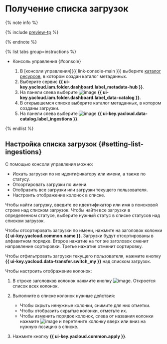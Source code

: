 # Получение списка загрузок


{% note info %}

{% include [preview-tp](../../../_includes/preview-tp.md) %}

{% endnote %}


{% list tabs group=instructions %}

- Консоль управления {#console}

  1. В [консоли управления]({{ link-console-main }}) выберите [каталог ресурсов](../../../resource-manager/concepts/resources-hierarchy.md#folder), в котором создан каталог метаданных.
  1. Выберите сервис **{{ ui-key.yacloud.iam.folder.dashboard.label_metadata-hub }}**.
  1. Hа панели слева выберите ![image](../../../_assets/console-icons/folder-magnifier.svg) **{{ ui-key.yacloud.iam.folder.dashboard.label_data-catalog }}**.
  1. В открывшемся списке выберите каталог метаданных, в котором созданы загрузки.
  1. На панели слева выберите ![image](../../../_assets/console-icons/arrow-up-from-square.svg) **{{ ui-key.yacloud.data-catalog.label_ingestions }}**.

{% endlist %}

## Настройка списка загрузок {#setting-list-ingestions}

С помощью консоли управления можно:

* Искать загрузки по их идентификатору или имени, а также по статусу.
* Отсортировать загрузки по имени.
* Отобразить все загрузки или загрузки текущего пользователя.
* Настроить отображение колонок в списке.

Чтобы найти загрузку, введите ее идентификатор или имя в поисковой строке над списком загрузок. Чтобы найти все загрузки в определенном статусе, выберите нужный статус в списке статусов над списком загрузок.

Чтобы отсортировать загрузки по имени, нажмите на заголовок колонки **{{ ui-key.yacloud.common.name }}**. Загрузки будут отсортированы в алфавитном порядке. Второе нажатие на тот же заголовок сменит направление сортировки. Третье нажатие отменит сортировку.

Чтобы отфильтровать загрузки текущего пользователя, нажмите кнопку **{{ ui-key.yacloud.data-transfer.switch_my }}** над списком загрузок.

Чтобы настроить отображение колонок:

1. В строке заголовков колонок нажмите кнопку ![image](../../../_assets/console-icons/gear.svg). Откроется список всех колонок.
1. Выполните в списке колонок нужные действия:

    * Чтобы скрыть ненужные колонки, снимите для них отметки.
    * Чтобы отобразить скрытые колонки, отметьте их.
    * Чтобы изменить порядок колонок, слева от названия колонки нажмите ![image](../../../_assets/console-icons/grip.svg) и перетяните колонку вверх или вниз на нужную позицию в списке.

1. Нажмите кнопку **{{ ui-key.yacloud.common.apply }}**.
